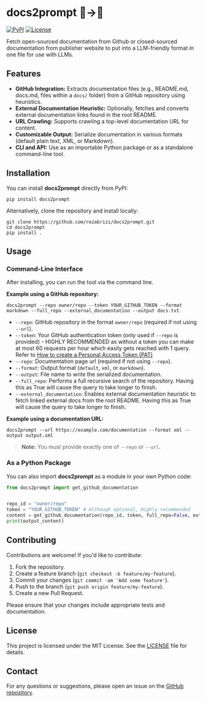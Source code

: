 # docs2prompt 📜→🤖
[![PyPI](https://img.shields.io/badge/pypi-v0.1.4-orange.svg)](https://pypi.org/project/docs2prompt/)
[![License](https://img.shields.io/badge/license-Apache%202.0-blue.svg)](https://github.com/rezabrizi/docs2prompt/blob/main/LICENSE)

Fetch open-sourced documentation from Github or closed-sourced documentation from publisher website to put into a LLM-friendly format in one file for use with LLMs.

## Features

- **GitHub Integration:** Extracts documentation files (e.g., README.md, docs.md, files within a `docs/` folder) from a GitHub repository using heuristics.
- **External Documentation Heuristic:** Optionally, fetches and converts external documentation links found in the root README.
- **URL Crawling:** Supports crawling a top-level documentation URL for content.
- **Customizable Output:** Serialize documentation in various formats (default plain text, XML, or Markdown). 
- **CLI and API:** Use as an importable Python package or as a standalone command-line tool.

## Installation

You can install **docs2prompt** directly from PyPI:

    pip install docs2prompt

Alternatively, clone the repository and install locally:

    git clone https://github.com/rezabrizi/docs2prompt.git
    cd docs2prompt
    pip install .

## Usage

### Command-Line Interface

After installing, you can run the tool via the command line.

**Example using a GitHub repository:**

    docs2prompt --repo owner/repo --token YOUR_GITHUB_TOKEN --format markdown --full_repo --external_documentation --output docs.txt

- `--repo`: GitHub repository in the format `owner/repo` (required if not using `--url`).
- `--token`: Your GitHub authentication token (only used if `--repo` is provided) - HIGHLY RECOMMENDED as without a token you can make at most 60 requests  per hour which easily gets reached with 1 query. Refer to [How to create a Personal Access Token (PAT)](https://docs.github.com/en/authentication/keeping-your-account-and-data-secure/managing-your-personal-access-tokens)
- `--repo`: Documentation page url (required if not using `--repo`).
- `--format`: Output format (`default`, `xml`, or `markdown`).
- `--output`: File name to write the serialized documentation.
- `--full_repo`: Performs a full recursive search of the repository. Having this as True will cause the query to take longer to finish.
- `--external_documentation`: Enables external documentation heuristic to fetch linked external docs from the root README. Having this as True will cause the query to take longer to finish.

**Example using a documentation URL:**

    docs2prompt --url https://example.com/documentation --format xml --output output.xml

> **Note:** You must provide exactly one of `--repo` or `--url`.

### As a Python Package

You can also import **docs2prompt** as a module in your own Python code:
```Python
from docs2prompt import get_github_documentation


repo_id = "owner/repo"
token = "YOUR_GITHUB_TOKEN" # Although optional, Highly recommended
content = get_github_documentation(repo_id, token, full_repo=False, external_documentation=False, output_format="XML")
print(output_content)
```

## Contributing

Contributions are welcome! If you'd like to contribute:

1. Fork the repository.
2. Create a feature branch (`git checkout -b feature/my-feature`).
3. Commit your changes (`git commit -am 'Add some feature'`).
4. Push to the branch (`git push origin feature/my-feature`).
5. Create a new Pull Request.

Please ensure that your changes include appropriate tests and documentation.

## License

This project is licensed under the MIT License. See the [LICENSE](LICENSE) file for details.

## Contact

For any questions or suggestions, please open an issue on the [GitHub repository](https://github.com/rezabrizi/docs2prompt).
